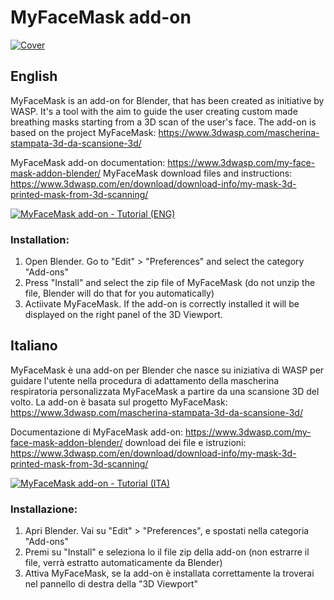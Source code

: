 # MyFaceMask add-on

[![Cover](https://www.3dwasp.com/wp-content/uploads/2020/03/My-Face-Mask-Blender-Add-on.png)](https://www.3dwasp.com/my-face-mask-addon-blender/)

## English

MyFaceMask is an add-on for Blender, that has been created as initiative by WASP. It's a tool with the aim to guide the user creating custom made breathing masks starting from a 3D scan of the user's face.
The add-on is based on the project MyFaceMask: https://www.3dwasp.com/mascherina-stampata-3d-da-scansione-3d/

MyFaceMask add-on documentation: https://www.3dwasp.com/my-face-mask-addon-blender/
MyFaceMask download files and instructions: https://www.3dwasp.com/en/download/download-info/my-mask-3d-printed-mask-from-3d-scanning/

[![MyFaceMask add-on - Tutorial (ENG)](http://img.youtube.com/vi/KDNvUnDdqVw/0.jpg)](http://www.youtube.com/watch?v=KDNvUnDdqVw "MyFaceMask add-on - Tutorial (ENG)")

### Installation:

1. Open Blender. Go to "Edit" > "Preferences" and select the category "Add-ons"
3. Press "Install" and select the zip file of MyFaceMask (do not unzip the file, Blender will do that for you automatically)
4. Actiivate MyFaceMask. If the add-on is correctly installed it will be displayed on the right panel of the 3D Viewport.

## Italiano

MyFaceMask è una add-on per Blender che nasce su iniziativa di WASP per guidare l'utente nella procedura di adattamento della mascherina respiratoria personalizzata MyFaceMask a partire da una scansione 3D del volto.
La add-on è basata sul progetto MyFaceMask: https://www.3dwasp.com/mascherina-stampata-3d-da-scansione-3d/

Documentazione di MyFaceMask add-on: https://www.3dwasp.com/my-face-mask-addon-blender/
download dei file e istruzioni: https://www.3dwasp.com/en/download/download-info/my-mask-3d-printed-mask-from-3d-scanning/

[![MyFaceMask add-on - Tutorial (ITA)](http://img.youtube.com/vi/vd0yvsDkQXU/0.jpg)](http://www.youtube.com/watch?v=vd0yvsDkQXU "MyFaceMask add-on - Tutorial (ITA)")

### Installazione:

1. Apri Blender. Vai su "Edit" > "Preferences", e spostati nella categoria "Add-ons"
3. Premi su "Install" e seleziona lo il file zip della add-on (non estrarre il file, verrà estratto automaticamente da Blender)
4. Attiva MyFaceMask, se la add-on è installata correttamente la troverai nel pannello di destra della "3D Viewport"
